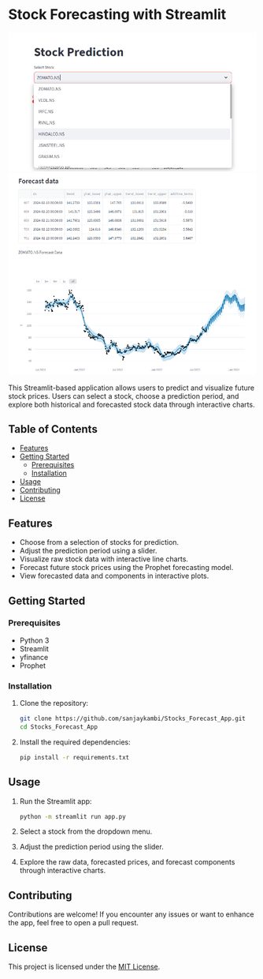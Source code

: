 # Stock Forecasting with Streamlit
![Alt text](image.png)
![img.png](img.png)

This Streamlit-based application allows users to predict and visualize future stock prices. Users can select a stock, choose a prediction period, and explore both historical and forecasted stock data through interactive charts.

## Table of Contents

- [Features](#features)
- [Getting Started](#getting-started)
  - [Prerequisites](#prerequisites)
  - [Installation](#installation)
- [Usage](#usage)
- [Contributing](#contributing)
- [License](#license)


## Features

- Choose from a selection of stocks for prediction.
- Adjust the prediction period using a slider.
- Visualize raw stock data with interactive line charts.
- Forecast future stock prices using the Prophet forecasting model.
- View forecasted data and components in interactive plots.

## Getting Started

### Prerequisites

- Python 3
- Streamlit
- yfinance
- Prophet

### Installation

1. Clone the repository:

   ```bash
   git clone https://github.com/sanjaykambi/Stocks_Forecast_App.git
   cd Stocks_Forecast_App
   ```

2. Install the required dependencies:

   ```bash
   pip install -r requirements.txt
   ```

## Usage

1. Run the Streamlit app:

   ```bash
   python -m streamlit run app.py
   ```

2. Select a stock from the dropdown menu.
3. Adjust the prediction period using the slider.
4. Explore the raw data, forecasted prices, and forecast components through interactive charts.

## Contributing

Contributions are welcome! If you encounter any issues or want to enhance the app, feel free to open a pull request.

## License

This project is licensed under the [MIT License](LICENSE).
